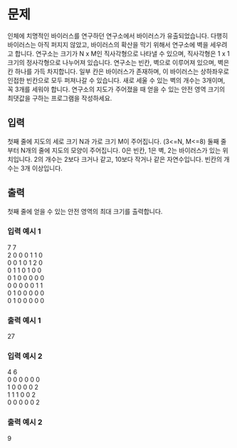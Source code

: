 # 문제
인체에 치명적인 바이러스를 연구하던 연구소에서 바이러스가 유출되었습니다. 다행히 바이러스는 아직 퍼지지 않았고, 바이러스의 확산을 막기 위해서 연구소에 벽을 세우려고 합니다. 연구소는 크기가 N x M인 직사각형으로 나타낼 수 있으며, 직사각형은 1 x 1 크기의 정사각형으로 나누어져 있습니다. 연구소는 빈칸, 벽으로 이루어져 있으며, 벽은 칸 하나를 가득 차지합니다. 일부 칸은 바이러스가 존재하며, 이 바이러스는 상하좌우로 인접한 빈칸으로 모두 퍼져나갈 수 있습니다. 새로 세울 수 있는 벽의 개수는 3개이며, 꼭 3개를 세워야 합니다.
연구소의 지도가 주어졌을 때 얻을 수 있는 안전 영역 크기의 최댓값을 구하는 프로그램을 작성하세요.

## 입력
첫째 줄에 지도의 세로 크기 N과 가로 크기 M이 주어집니다. (3<=N, M<=8)
둘째 줄부터 N개의 줄에 지도의 모양이 주어집니다. 0은 빈칸, 1은 벽, 2는 바이러스가 있는 위치입니다. 2의 개수는 2보다 크거나 같고, 10보다 작거나 같은 자연수입니다.
빈칸의 개수는 3개 이상입니다.
## 출력
첫째 줄에 얻을 수 있는 안전 영역의 최대 크기를 출력합니다.

### 입력 예시 1
7 7  
2 0 0 0 1 1 0  
0 0 1 0 1 2 0  
0 1 1 0 1 0 0  
0 1 0 0 0 0 0  
0 0 0 0 0 1 1  
0 1 0 0 0 0 0  
0 1 0 0 0 0 0  
### 출력 예시 1  
27  

### 입력 예시 2  
4 6  
0 0 0 0 0 0  
1 0 0 0 0 2  
1 1 1 0 0 2  
0 0 0 0 0 2  
### 출력 예시 2
9
